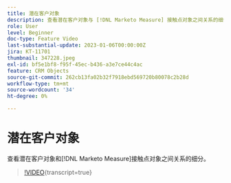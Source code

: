 ```yaml
---
title: 潜在客户对象
description: 查看潜在客户对象与 [!DNL Marketo Measure] 接触点对象之间关系的细分。
role: User
level: Beginner
doc-type: Feature Video
last-substantial-update: 2023-01-06T00:00:00Z
jira: KT-11701
thumbnail: 347228.jpeg
exl-id: bf5e1bf8-f95f-45ec-b436-a3e7ce44c4ac
feature: CRM Objects
source-git-commit: 262cb13fa02b32f7918ebd569720b80078c2b28d
workflow-type: tm+mt
source-wordcount: '34'
ht-degree: 0%

---
```


# 潜在客户对象

查看潜在客户对象和[!DNL Marketo Measure]接触点对象之间关系的细分。

>[!VIDEO](https://video.tv.adobe.com/v/347228/?learn=on){transcript=true}
